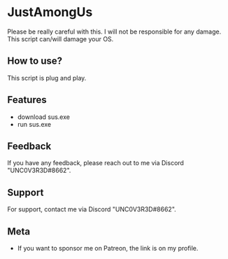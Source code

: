 
# JustAmongUs
Please be really careful with this. I will not be responsible for any damage. This script can/will damage your OS.

## How to use?

This script is plug and play.


## Features

- download sus.exe
- run sus.exe


## Feedback

If you have any feedback, please reach out to me via Discord "UNC0V3R3D#8662".






## Support

For support, contact me via  Discord "UNC0V3R3D#8662".


## Meta


- If you want to sponsor me on Patreon, the link is on my profile.


